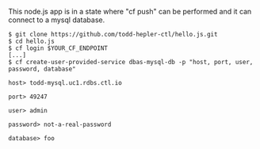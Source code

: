 

This node.js app is in a state where "cf push" can be performed and it can connect to a mysql database.

    $ git clone https://github.com/todd-hepler-ctl/hello.js.git
    $ cd hello.js
    $ cf login $YOUR_CF_ENDPOINT
    [...]
    $ cf create-user-provided-service dbas-mysql-db -p "host, port, user, password, database"
    
    host> todd-mysql.uc1.rdbs.ctl.io
    
    port> 49247
    
    user> admin
    
    password> not-a-real-password
    
    database> foo
    
